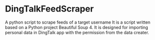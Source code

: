 # DingTalkFeedScraper
A python script to scrape feeds of a target username
It is a script written based on a Python project Beautiful Soup 4. It is designed for importing personal data in DingTalk app 
with the permission from the data creater.
